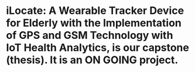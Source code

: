 # iLocate: A Wearable Tracker Device for Elderly with the Implementation of GPS and GSM Technology with IoT Health Analytics, is our capstone (thesis). It is an ON GOING project.
